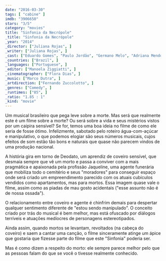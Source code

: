 ```yaml
---
date: "2016-03-30"
tags: [ "cabine" ]
imdb: "3906650"
stars: "3/5"
category: "movies"
title: "Sinfonia da Necrópole"
_title: "Sinfonia da Necrópole"
_year: "2014"
_director: ["Juliana Rojas", ]
_writer: ["Juliana Rojas", ]
_cast: ["Eduardo Gomes", "Paulo Jordão", "Germano Melo", "Adriana Mendonça", "Luís Mármora", "Luciana Paes", "Augusto Pompeo", "Antonio Velloso", "Hugo Villavicenzio", ]
_countries: ["Brazil", ]
_languages: ["Portuguese", ]
_editor: ["Manoela Ziggiatti", ]
_cinematographer: ["Flora Dias", ]
_music: ["Marco Dutra", ]
_artdirection: ["Fernando Zuccolotto", ]
_genres: ["Comedy", ]
_runtimes: ["85", ]
_ratio: "1.85 : 1"
_kind: "movie"
---
```

Um musical brasileiro que pega leve sobre a morte. Mas será que realmente este é um filme sobre a morte? Ou será sobre a vida e seus mistérios vistos por um caipira sensível? Se for, temos uma boa ideia no filme de como ele seria de fosse ótimo. Infelizmente, sabotado pelo roteiro água-com-açúcar e manipulativo, o que podemos elogiar são seus números musicais, cujos efeitos de som estão tão bons e naturais que quase não parecem vindos de uma produção nacional.

A história gira em torno de Deodato, um aprendiz de coveiro sensível, que desmaia sempre que vê um morto e passa a conviver com a mais pragmática e apaixonada pela profissão Jaqueline, uma agente funerária que mobiliza todo o cemitério e seus "moradores" para conseguir espaço onde será criado um empreendimento parecido com os atuais cubículos vendidos como apartamentos, mas para mortos. Essa imagem quase vale o filme, assim como as piadas de mau gosto acidentais ("esse assunto não é de nossa ossada").

O relacionamento entre coveiro e agente é chinfrim demais para despertar qualquer sentimento diferente de "estou sendo manipulado". O conceito criado por trás do musical é bem melhor, mas está ofuscado por diálogos terríveis e atuações medíocres de personagens estereotipados.

Ainda assim, quando mortos se levantam, revoltados (na cabeça do coveiro) e saem a cantar uma canção, o filme sinceramente atinge um ápice que gostaria que fizesse parte do filme que este "Sinfonia" poderia ser.

Mas é como dizem a respeito do morto: ele sempre parece melhor pelo que as pessoas falam do que se você o tivesse realmente conhecido.
